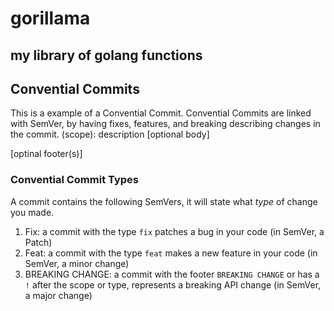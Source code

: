 # gorillama

## my library of golang functions


## Convential Commits

This is a example of a Convential Commit. Convential Commits are linked with SemVer, by having fixes, features, and breaking describing changes in the commit.
<type>(scope): description
  [optional body]
  
  [optinal footer(s)]
  
  ### Convential Commit Types
  
  A commit contains the following SemVers, it will state what *type* of change you made.
  
  1. Fix: a commit with the type `fix` patches a bug in your code (in SemVer, a Patch)
  2. Feat: a commit with the type `feat` makes a new feature in your code (in SemVer, a minor change)
  3. BREAKING CHANGE: a commit with the footer `BREAKING CHANGE` or has a `!` after the scope or type, represents a breaking API change (in SemVer, a major change)
